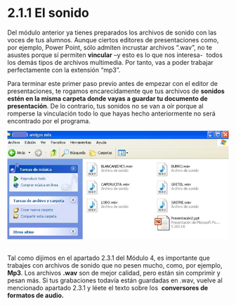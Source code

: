 # 2.1.1 El sonido

Del módulo anterior ya tienes preparados los archivos de sonido con las voces de tus alumnos. Aunque ciertos editores de presentaciones como, por ejemplo, Power Point, sólo admiten incrustar archivos “.wav”, no te asustes porque sí permiten **vincular** –y esto es lo que nos interesa-  todos los demás tipos de archivos multimedia. Por tanto, vas a poder trabajar perfectamente con la extensión “mp3”.

  
Para terminar este primer paso previo antes de empezar con el editor de presentaciones, te rogamos encarecidamente que tus archivos de **sonidos estén en la misma carpeta donde vayas a guardar tu documento de presentación**. De lo contrario, tus sonidos no se van a oír porque al romperse la vinculación todo lo que hayas hecho anteriormente no será encontrado por el programa.


![Carpeta con ppt y archivos de sonido adjuntos](img/carpetapowerpoint.jpg "Carpeta con ppt y archivos de sonido") 


Tal como dijimos en el apartado 2.3.1 del Módulo 4, es importante que trabajes con archivos de sonido que no pesen mucho, como, por ejemplo, **Mp3**. Los archivos **.wav** son de mejor calidad, pero están sin comprimir y pesan más. Si tus grabaciones todavía están guardadas en .wav, vuelve al mencionado apartado 2.3.1 y léete el texto sobre los  **conversores de formatos de audio.**

